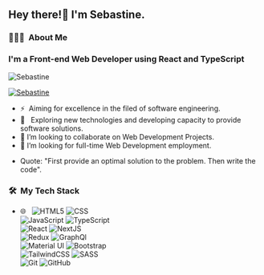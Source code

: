 <h2> Hey there!👋 I'm Sebastine.</h2>

<h3> 👨🏻‍💻 &nbsp;About Me </h3>

<h3> I'm a Front-end Web Developer using React and TypeScript </h3>

<p align="left"> <img src="https://komarev.com/ghpvc/?username=sebastine-thrive&label=Profile%20views&color=0e75b6&style=flat" alt="Sebastine" /> </p>

<p align="left"> <a href="https://github.com/ryo-ma/github-profile-trophy"><img src="https://github-profile-trophy.vercel.app/?username=sebastine-thrive" alt="Sebastine" /></a> </p>

- ⚡ &nbsp;Aiming for excellence in the filed of software engineering.
- 🤔 &nbsp; Exploring new technologies and developing capacity to provide software solutions.
- 👯 I’m looking to collaborate on Web Development Projects.
- 👯 I’m looking for full-time Web Development employment.

<!-- - <img src="https://media.giphy.com/media/WUlplcMpOCEmTGBtBW/giphy.gif" width="30"> -->
-  Quote: "First provide an optimal solution to the problem. Then write the code".

<h3> 🛠 &nbsp;My Tech Stack</h3>

- 🌐 &nbsp;
  ![HTML5](https://img.shields.io/badge/-HTML5-333333?style=flat&logo=HTML5)
  ![CSS](https://img.shields.io/badge/-CSS-333333?style=flat&logo=CSS3&logoColor=1572B6) </br>
  ![JavaScript](https://img.shields.io/badge/-JavaScript-333333?style=flat&logo=javascript)
  ![TypeScript](https://img.shields.io/badge/-TypeScript-333333?style=flat&logo=typescript)  </br>
  ![React](https://img.shields.io/badge/-React-333333?style=flat&logo=react)
   ![NextJS](https://img.shields.io/badge/-nextjs-333333?style=flat&logo=nextjs) </br>
   ![Redux](https://img.shields.io/badge/-Redux-333333?style=flat&logo=redux)
   ![GraphQl](https://img.shields.io/badge/-graphql-333333?style=flat&logo=graphql) </br>
  ![Material UI](https://img.shields.io/badge/-MaterialUI-333333?style=flat&logo=mui&logoColor=563D7C)
   ![Bootstrap](https://img.shields.io/badge/-bootstrap-333333?style=flat&logo=bootstrap&logoColor=563D7C) </br>
   ![TailwindCSS](https://img.shields.io/badge/-TailwindCSS-333333?style=flat&logo=tailwindcss&logoColor=89CFF0)
  ![SASS](https://img.shields.io/badge/-sass-333333?style=flat&logo=sass) </br>
   ![Git](https://img.shields.io/badge/-Git-333333?style=flat&logo=git)
  ![GitHub](https://img.shields.io/badge/-GitHub-333333?style=flat&logo=github)
  <!--   
  ![Node.js](https://img.shields.io/badge/-Node.js-333333?style=flat&logo=node.js)
- 🛢 &nbsp;
  ![MongoDB](https://img.shields.io/badge/-MongoDB-333333?style=flat&logo=mongodb)
- ⚙️ &nbsp; -->
  
<h3> 🤝🏻 &nbsp;Connect with Me </h3>

- Connect with me on [LinkedIn](https://www.linkedin.com/in/sebastine-ogu-b36324144) 👨🏻‍💻
- Shoot Me an [Email](https://sebastine-ogu.vercel.app/#contact) 💌
- Portfolio site [Portfolio](https://sebastine-ogu.vercel.app/)


### :fire: My Stats :
[![GitHub Streak](http://github-readme-streak-stats.herokuapp.com?user=sebastine-thrive&theme=dark&background=000000)](https://git.io/streak-stats)

<p><img align="left" src="https://github-readme-stats.vercel.app/api/top-langs?username=Sebastine-thrive&show_icons=true&locale=en&layout=compact" alt="Sebastine stats" /></p>

[![Top Langs](https://github-readme-stats.vercel.app/api/top-langs/?username=sebastine-thrive&layout=compact&theme=vision-friendly-dark)](https://github.com/anuraghazra/github-readme-stats)


<p><img align="left" src="https://github-readme-stats.vercel.app/api/top-langs?Sebastine-thrive&show_icons=true&locale=en&layout=compact&theme=vision-friendly-dark" alt="Sebastine-thrive" /></p>

<p>&nbsp;<img align="center" src="https://github-readme-stats.vercel.app/api?username=Sebastine-thrive&show_icons=true&locale=en&layout=compact&theme=vision-friendly-dark" alt="Sebastine-thrive" /></p>

<p><img align="center" src="https://github-readme-streak-stats.herokuapp.com/?Sebastine-thrive&layout=compact&theme=vision-friendly-dark" alt="Sebastine-thrive" /></p>

